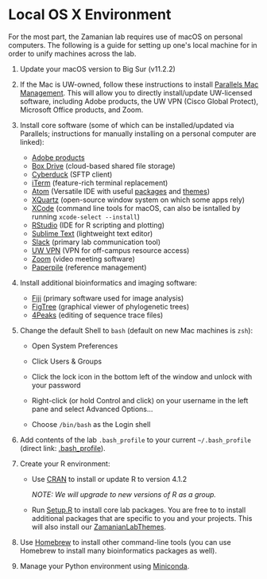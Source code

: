 # Local OS X Environment

For the most part, the Zamanian lab requires use of macOS on personal computers. The following is a guide for setting up one's local machine for in order to unify machines across the lab.

1. Update your macOS version to Big Sur (v11.2.2)

2. If the Mac is UW-owned, follow these instructions to install [Parallels Mac Management](https://it.vetmed.wisc.edu/pmm-for-sccm-client-install/). This will allow you to directly install/update UW-licensed software, including Adobe products, the UW VPN (Cisco Global Protect), Microsoft Office products, and Zoom.

3. Install core software (some of which can be installed/updated via Parallels; instructions for manually installing on a personal computer are linked):

    - [Adobe products](https://kb.wisc.edu/69772)
    - [Box Drive](https://www.box.com/resources/downloads/drive) (cloud-based shared file storage)
    - [Cyberduck](https://cyberduck.io/) (SFTP client)
    - [iTerm](https://iterm2.com/) (feature-rich terminal replacement)
    - [Atom](https://atom.io/) (Versatile IDE with useful [packages](https://atom.io/packages) and [themes](https://atom.io/themes))
    - [XQuartz](https://www.xquartz.org/) (open-source window system on which some apps rely)
    - [XCode](https://apps.apple.com/us/app/xcode/id497799835?mt=12) (command line tools for macOS, can also be isntalled by running `xcode-select --install`)
    - [RStudio](https://rstudio.com/) (IDE for R scripting and plotting)
    - [Sublime Text](https://www.sublimetext.com/) (lightweight text editor)
    - [Slack](<https://www.slack.com>) (primary lab communication tool)
    - [UW VPN](https://kb.wisc.edu/helpdesk/page.php?id=90370) (VPN for off-campus resource access)
    - [Zoom](https://zoom.us/download) (video meeting software)
    - [Paperpile](https://paperpile.com/) (reference management)

4. Install additional bioinformatics and imaging software:

    - [Fiji](https://fiji.sc/) (primary software used for image analysis)
    - [FigTree](https://github.com/rambaut/figtree/releases) (graphical viewer of phylogenetic trees)
    - [4Peaks](https://nucleobytes.com/4peaks/index.html) (editing of sequence trace files)

5. Change the default Shell to `bash` (default on new Mac machines is `zsh`):

    - Open System Preferences

    - Click Users & Groups

    - Click the lock icon in the bottom left of the window and unlock with your password

    - Right-click (or hold Control and click) on your username in the left pane and select Advanced Options...

    - Choose `/bin/bash` as the Login shell

6. Add contents of the lab `.bash_profile` to your current `~/.bash_profile` (direct link: [.bash_profile](https://raw.githubusercontent.com/zamanianlab/ZamanianLabDocs/master/resources/.bash_profile)).

7. Create your R environment:

    - Use [CRAN](https://cran.r-project.org/bin/macosx/base/R-4.1.2.pkg) to install or update R to version 4.1.2

      *NOTE: We will upgrade to new versions of R as a group.*

    - Run [Setup.R](https://raw.githubusercontent.com/zamanianlab/ZamanianLabDocs/master/resources/R_setup.R) to install core lab packages. You are free to to install additional packages that are specific to you and your projects. This will also install our [ZamanianLabThemes](https://github.com/zamanianlab/ZamanianLabThemes).

8. Use [Homebrew](comp_homebrew.md) to install other command-line tools (you can use Homebrew to install many bioinformatics packages as well).

9. Manage your Python environment using [Miniconda](comp_conda.md).
